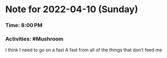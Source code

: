 # Note for 2022-04-10 (Sunday)
### Time: 8:00 PM
### Activities: #Mushroom

I think I need to go on a fast  A fast from all of the things that don’t feed me
